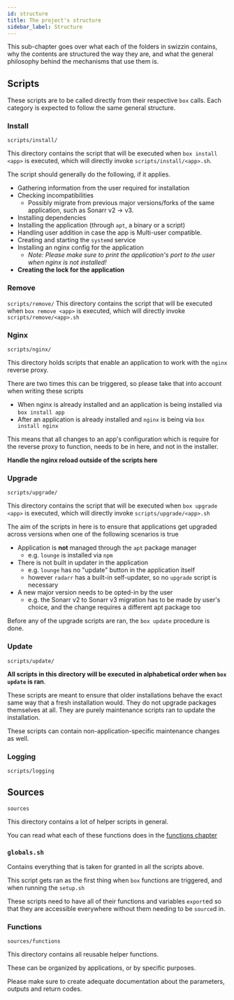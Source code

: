 ```yaml
---
id: structure
title: The project's structure 
sidebar_label: Structure
---
```


This sub-chapter goes over what each of the folders in swizzin contains, why the contents are structured the way they are, and what the general philosophy behind the mechanisms that use them is.



## Scripts
These scripts are to be called directly from their respective `box` calls. Each category is expected to follow the same general structure.

### Install
`scripts/install/`

This directory contains the script that will be executed when `box install <app>` is executed, which will directly invoke `scripts/install/<app>.sh`.

The script should generally do the following, if it applies.

- Gathering information from the user required for installation
- Checking incompatibilities
  - Possibly migrate from previous major versions/forks of the same application, such as Sonarr v2 -> v3.
- Installing dependencies
- Installing the application (through `apt`, a binary or a script)
- Handling user addition in case the app is Multi-user compatible.
- Creating and starting the `systemd` service
- Installing an nginx config for the application
  - _Note: Please make sure to print the application's port to the user when nginx is not installed!_
- **Creating the lock for the application**

### Remove
`scripts/remove/`
This directory contains the script that will be executed when `box remove <app>` is executed, which will directly invoke `scripts/remove/<app>.sh`


### Nginx
`scripts/nginx/`

This directory holds scripts that enable an application to work with the `nginx` reverse proxy.

There are two times this can be triggered, so please take that into account when writing these scripts
- When nginx is already installed and an application is being installed via `box install app`
- After an application is already installed and `nginx` is being via `box install nginx`

This means that all changes to an app's configuration which is require for the reverse proxy to function, needs to be in here, and not in the installer.

**Handle the nginx reload outside of the scripts here**

### Upgrade
`scripts/upgrade/`

This directory contains the script that will be executed when `box upgrade <app>` is executed, which will directly invoke `scripts/upgrade/<app>.sh`

The aim of the scripts in here is to ensure that applications get upgraded across versions when one of the following scenarios is true
- Application is **not** managed through the `apt` package manager
  - e.g. `lounge` is installed via `npm`
- There is not built in updater in the application
  - e.g. `lounge` has no "update" button in the application itself
  - however `radarr` has a built-in self-updater, so no `upgrade` script is necessary
- A new major version needs to be opted-in by the user
  - e.g. the Sonarr v2 to Sonarr v3 migration has to be made by user's choice, and the change requires a different apt package too

Before any of the upgrade scripts are ran, the `box update` procedure is done.

### Update
`scripts/update/`

**All scripts in this directory will be executed in alphabetical order when `box update` is ran**. 

These scripts are meant to ensure that older installations behave the exact same way that a fresh installation would. They do not upgrade packages themselves at all. They are purely maintenance scripts ran to update the installation.

These scripts can contain non-application-specific maintenance changes as well.

### Logging
`scripts/logging`

## Sources
`sources`

This directory contains a lot of helper scripts in general.

You can read what each of these functions does in the [functions chapter](functions.md)

### `globals.sh`
Contains everything that is taken for granted in all the scripts above.

This script gets ran as the first thing when `box` functions are triggered, and when running the `setup.sh`

These scripts need to have all of their functions and variables `export`ed so that they are accessible everywhere without them needing to be `source`d in.

### Functions
`sources/functions`

This directory contains all reusable helper functions.

These can be organized by applications, or by specific purposes.

Please make sure to create adequate documentation about the parameters, outputs and return codes.

